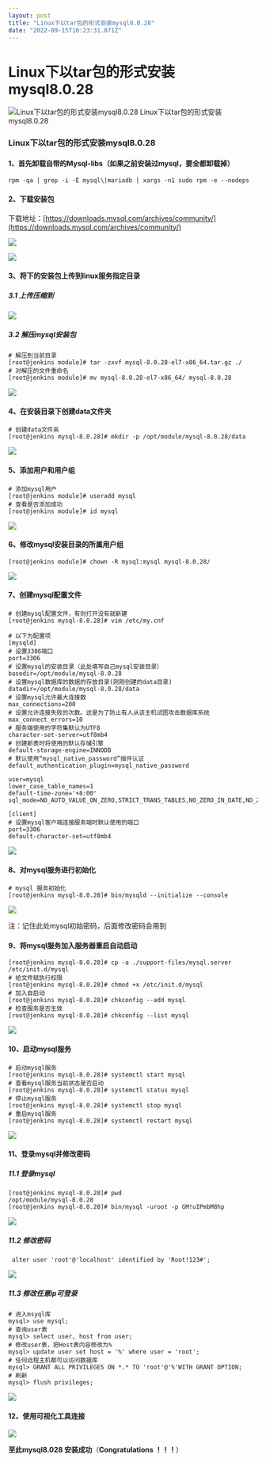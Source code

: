 ```yaml
---
layout: post
title: "Linux下以tar包的形式安装mysql8.0.28"
date: "2022-09-15T10:23:31.071Z"
---
```

Linux下以tar包的形式安装mysql8.0.28
===========================

![Linux下以tar包的形式安装mysql8.0.28](https://img2022.cnblogs.com/blog/2608099/202209/2608099-20220915181922317-93775460.png) Linux下以tar包的形式安装mysql8.0.28

### Linux下以tar包的形式安装mysql8.0.28

#### 1、首先卸载自带的Mysql-libs（如果之前安装过mysql，要全都卸载掉）

    rpm -qa | grep -i -E mysql\|mariadb | xargs -n1 sudo rpm -e --nodeps
    

#### 2、下载安装包

下载地址：[https://downloads.mysql.com/archives/community/](https://downloads.mysql.com/archives/community/)

![](https://img2022.cnblogs.com/blog/2608099/202209/2608099-20220915181321717-951567721.png)

![](https://img2022.cnblogs.com/blog/2608099/202209/2608099-20220915181345092-1144870978.png)

#### 3、将下的安装包上传到linux服务指定目录

##### 3.1 上传压缩到

![](https://img2022.cnblogs.com/blog/2608099/202209/2608099-20220915181404748-1789885061.png)

##### 3.2 解压mysql安装包

    # 解压到当前目录
    [root@jenkins module]# tar -zxvf mysql-8.0.28-el7-x86_64.tar.gz ./
    # 对解压的文件重命名
    [root@jenkins module]# mv mysql-8.0.28-el7-x86_64/ mysql-8.0.28
    
    

![](https://img2022.cnblogs.com/blog/2608099/202209/2608099-20220915181429046-2139939057.png)

#### 4、在安装目录下创建data文件夹

    # 创建data文件夹
    [root@jenkins mysql-8.0.28]# mkdir -p /opt/module/mysql-8.0.28/data
    

![](https://img2022.cnblogs.com/blog/2608099/202209/2608099-20220915181446275-286857034.png)

#### 5、添加用户和用户组

    # 添加mysql用户
    [root@jenkins module]# useradd mysql
    # 查看是否添加成功
    [root@jenkins module]# id mysql
    

![](https://img2022.cnblogs.com/blog/2608099/202209/2608099-20220915181502893-1034078677.png)

#### 6、修改mysql安装目录的所属用户组

    [root@jenkins module]# chown -R mysql:mysql mysql-8.0.28/
    

![](https://img2022.cnblogs.com/blog/2608099/202209/2608099-20220915181518169-2061544617.png)

#### 7、创建mysql配置文件

    # 创建mysql配置文件，有则打开没有就新建
    [root@jenkins mysql-8.0.28]# vim /etc/my.cnf
    
    # 以下为配置项
    [mysqld]
    # 设置3306端口
    port=3306
    # 设置mysql的安装目录（此处填写自己mysql安装目录）
    basedir=/opt/module/mysql-8.0.28
    # 设置mysql数据库的数据的存放目录(刚刚创建的data目录)
    datadir=/opt/module/mysql-8.0.28/data
    # 设置mysql允许最大连接数
    max_connections=200
    # 设置允许连接失败的次数。这是为了防止有人从该主机试图攻击数据库系统
    max_connect_errors=10
    # 服务端使用的字符集默认为UTF8
    character-set-server=utf8mb4
    # 创建新表时将使用的默认存储引擎
    default-storage-engine=INNODB
    # 默认使用“mysql_native_password”插件认证
    default_authentication_plugin=mysql_native_password
     
    user=mysql
    lower_case_table_names=1
    default-time-zone='+8:00'
    sql_mode=NO_AUTO_VALUE_ON_ZERO,STRICT_TRANS_TABLES,NO_ZERO_IN_DATE,NO_ZERO_DATE
     
    [client]
    # 设置mysql客户端连接服务端时默认使用的端口
    port=3306
    default-character-set=utf8mb4
    

![](https://img2022.cnblogs.com/blog/2608099/202209/2608099-20220915181541627-812011596.png)

#### 8、对mysql服务进行初始化

    # mysql 服务初始化
    [root@jenkins mysql-8.0.28]# bin/mysqld --initialize --console
    

![](https://img2022.cnblogs.com/blog/2608099/202209/2608099-20220915181554290-1260463444.png)

注：记住此处mysql初始密码，后面修改密码会用到

#### 9、将mysql服务加入服务器重启自动启动

    [root@jenkins mysql-8.0.28]# cp -a ./support-files/mysql.server /etc/init.d/mysql
    # 给文件赋执行权限
    [root@jenkins mysql-8.0.28]# chmod +x /etc/init.d/mysql
    # 加入自启动
    [root@jenkins mysql-8.0.28]# chkconfig --add mysql
    # 检查服务是否生效
    [root@jenkins mysql-8.0.28]# chkconfig --list mysql
    

![](https://img2022.cnblogs.com/blog/2608099/202209/2608099-20220915181612898-516956826.png)

#### 10、启动mysql服务

    # 启动mysql服务
    [root@jenkins mysql-8.0.28]# systemctl start mysql
    # 查看mysql服务当前状态是否启动
    [root@jenkins mysql-8.0.28]# systemctl status mysql
    # 停止mysql服务
    [root@jenkins mysql-8.0.28]# systemctl stop mysql
    # 重启mysql服务
    [root@jenkins mysql-8.0.28]# systemctl restart mysql
    

![](https://img2022.cnblogs.com/blog/2608099/202209/2608099-20220915181629443-461024823.png)

#### 11、登录mysql并修改密码

##### 11.1 登录mysql

    [root@jenkins mysql-8.0.28]# pwd
    /opt/module/mysql-8.0.28
    [root@jenkins mysql-8.0.28]# bin/mysql -uroot -p GM!uIPmbM8hp
    

![](https://img2022.cnblogs.com/blog/2608099/202209/2608099-20220915181643245-371852046.png)

##### 11.2 修改密码

     alter user 'root'@'localhost' identified by 'Root!123#';
    

![](https://img2022.cnblogs.com/blog/2608099/202209/2608099-20220915181656951-1137367157.png)

##### 11.3 修改任意ip可登录

    # 进入msyql库
    mysql> use mysql;
    # 查询user表
    mysql> select user, host from user;
    # 修改user表，把Host表内容修改为%
    mysql> update user set host = '%' where user = 'root';
    # 任何远程主机都可以访问数据库
    mysql> GRANT ALL PRIVILEGES ON *.* TO 'root'@'%'WITH GRANT OPTION;
    # 刷新
    mysql> flush privileges;
    

![](https://img2022.cnblogs.com/blog/2608099/202209/2608099-20220915181711738-273734507.png)

#### 12、使用可视化工具连接

![](https://img2022.cnblogs.com/blog/2608099/202209/2608099-20220915181730677-522507856.png)

**至此mysql8.028 安装成功**（**Congratulations ！！！**）